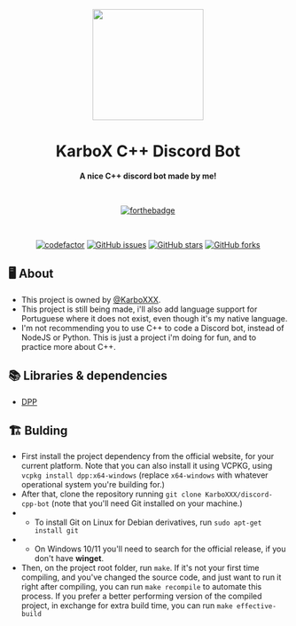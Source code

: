 <div align="center">
<img width="200" height="200" src="https://cdn-icons-png.flaticon.com/512/6132/6132222.png"/>
<h1>KarboX C++ Discord Bot</h1>
<b><p>A nice C++ discord bot made by me!</p></b>
<br>

[![forthebadge](https://forthebadge.com/images/badges/built-with-swag.svg)](https://forthebadge.com)

<br>

[![codefactor](https://www.codefactor.io/repository/github/karboxxx/discord-cpp-bot/badge)](https://www.codefactor.io/repository/github/karboxxx/discord-cpp-bot)
[![GitHub issues](https://img.shields.io/github/issues/KarboXXX/discord-cpp-bot)](https://github.com/KarboXXX/discord-cpp-bot/issues)
[![GitHub stars](https://img.shields.io/github/stars/KarboXXX/discord-cpp-bot?color=ff69b4)](https://github.com/KarboXXX/discord-cpp-bot/stargazers)
[![GitHub forks](https://img.shields.io/github/forks/KarboXXX/discord-cpp-bot?color=ff69b4)](https://github.com/KarboXXX/discord-cpp-bot/network)
</div>

## 🖥️ About
- This project is owned by [@KarboXXX](https://github.com/KarboXXX).
- This project is still being made, i'll also add language support for Portuguese where it does not exist, even though it's my native language.
- I'm not recommending you to use C++ to code a Discord bot, instead of NodeJS or Python. This is just a project i'm doing for fun, and to practice more about C++.

## 📚 Libraries & dependencies
- [DPP](https://dpp.dev)

## 🏗️ Bulding
- First install the project dependency from the official website, for your current platform. Note that you can also install it using VCPKG, using `vcpkg install dpp:x64-windows` (replace `x64-windows` with whatever operational system you're building for.)
- After that, clone the repository running `git clone KarboXXX/discord-cpp-bot` (note that you'll need Git installed on your machine.)
- - To install Git on Linux for Debian derivatives, run `sudo apt-get install git`
- - On Windows 10/11 you'll need to search for the official release, if you don't have **winget**.
- Then, on the project root folder, run `make`. If it's not your first time compiling, and you've changed the source code, and just want to run it right after compiling, you can run `make recompile` to automate this process. If you prefer a better performing version of the compiled project, in exchange for extra build time, you can run `make effective-build`

